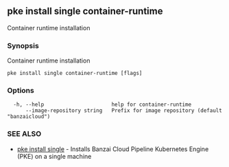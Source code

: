 ## pke install single container-runtime

Container runtime installation

### Synopsis

Container runtime installation

```
pke install single container-runtime [flags]
```

### Options

```
  -h, --help                      help for container-runtime
      --image-repository string   Prefix for image repository (default "banzaicloud")
```

### SEE ALSO

* [pke install single](pke_install_single.md)	 - Installs Banzai Cloud Pipeline Kubernetes Engine (PKE) on a single machine

